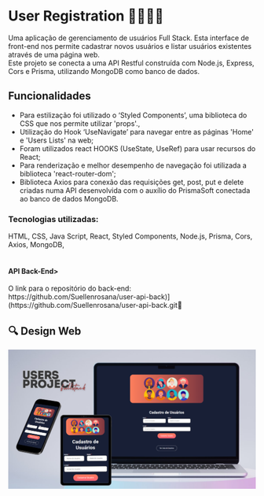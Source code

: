 <h1> User Registration 👩‍💻🧑‍💻</h1>

Uma aplicação de gerenciamento de usuários Full Stack. Esta interface de front-end nos permite cadastrar novos usuários e listar usuários existentes através de uma página web. 
<br>
Este projeto se conecta a uma API Restful construída com Node.js, Express, Cors e Prisma, utilizando MongoDB como banco de dados.

<h2>Funcionalidades</h2>

<ul>

<li>Para estilização foi utilizado o ‘Styled Components’, uma biblioteca do CSS que nos permite utilizar 'props'.,</li>

<li>Utilização do Hook ‘UseNavigate’ para navegar entre as páginas 'Home' e 'Users Lists' na web;</li>

<li>Foram utilizados react HOOKS (UseState, UseRef) para usar recursos do React;</li>

<li>Para renderização e melhor desempenho de navegação foi utilizada a biblioteca 'react-router-dom';</li>

<li>Biblioteca Axios para conexão das requisições get, post, put e delete criadas numa API desenvolvida com o auxílio do PrismaSoft conectada ao banco de dados MongoDB.</li>

</ul>

<h3><b>Tecnologias utilizadas:</b></h3>
 HTML, CSS, Java Script, React, Styled Components, Node.js, Prisma, Cors, Axios, MongoDB, 
<br>
<br>

<h4>API Back-End></h4>
O link para o repositório do back-end:
https://github.com/Suellenrosana/user-api-back)](https://github.com/Suellenrosana/user-api-back.git🚀

<h2>🔍 Design Web</h2>
<img src='https://github.com/Suellenrosana/user-registration-front/blob/main/src/assets/user%20project.png?raw=true'>



